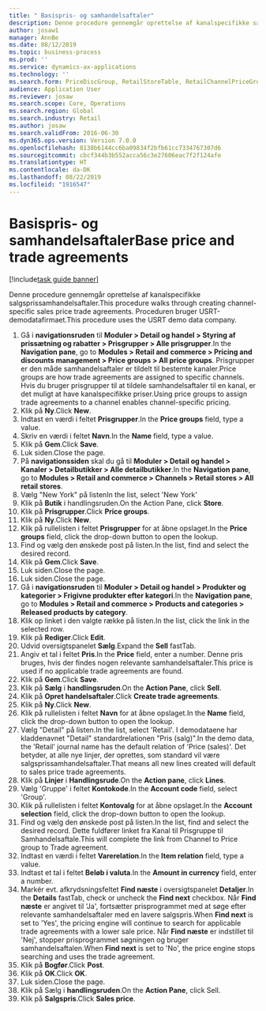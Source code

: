 ```yaml
---
title: " Basispris- og samhandelsaftaler"
description: Denne procedure gennemgår oprettelse af kanalspecifikke salgsprissamhandelsaftaler.
author: josaw1
manager: AnnBe
ms.date: 08/12/2019
ms.topic: business-process
ms.prod: ''
ms.service: dynamics-ax-applications
ms.technology: ''
ms.search.form: PriceDiscGroup, RetailStoreTable, RetailChannelPriceGroup, EcoResProductDetailsExtended, PriceDiscAdmTable, PriceDiscAdm
audience: Application User
ms.reviewer: josaw
ms.search.scope: Core, Operations
ms.search.region: Global
ms.search.industry: Retail
ms.author: josaw
ms.search.validFrom: 2016-06-30
ms.dyn365.ops.version: Version 7.0.0
ms.openlocfilehash: 8138b6144cc6ba09834f2bfb61cc7334767307d6
ms.sourcegitcommit: cbcf344b3b552acca56c3e27606eac7f2f124afe
ms.translationtype: HT
ms.contentlocale: da-DK
ms.lasthandoff: 08/22/2019
ms.locfileid: "1916547"
---
```

# <a name="base-price-and-trade-agreements"></a><span data-ttu-id="aadd5-103"> Basispris- og samhandelsaftaler</span><span class="sxs-lookup"><span data-stu-id="aadd5-103">Base price and trade agreements</span></span>

[!include[task guide banner](../includes/task-guide-banner.md)]

<span data-ttu-id="aadd5-104">Denne procedure gennemgår oprettelse af kanalspecifikke salgsprissamhandelsaftaler.</span><span class="sxs-lookup"><span data-stu-id="aadd5-104">This procedure walks through creating channel-specific sales price trade agreements.</span></span> <span data-ttu-id="aadd5-105">Proceduren bruger USRT-demodatafirmaet.</span><span class="sxs-lookup"><span data-stu-id="aadd5-105">This procedure uses the USRT demo data company.</span></span>

1. <span data-ttu-id="aadd5-106">Gå i **navigationsruden** til **Moduler > Detail og handel > Styring af prissætning og rabatter > Prisgrupper > Alle prisgrupper**.</span><span class="sxs-lookup"><span data-stu-id="aadd5-106">In the **Navigation pane**, go to **Modules > Retail and commerce > Pricing and discounts management > Price groups > All price groups**.</span></span> <span data-ttu-id="aadd5-107">Prisgrupper er den måde samhandelsaftaler er tildelt til bestemte kanaler.</span><span class="sxs-lookup"><span data-stu-id="aadd5-107">Price groups are how trade agreements are assigned to specific channels.</span></span> <span data-ttu-id="aadd5-108">Hvis du bruger prisgrupper til at tildele samhandelsaftaler til en kanal, er det muligt at have kanalspecifikke priser.</span><span class="sxs-lookup"><span data-stu-id="aadd5-108">Using price groups to assign trade agreements to a channel enables channel-specific pricing.</span></span>  
2. <span data-ttu-id="aadd5-109">Klik på **Ny**.</span><span class="sxs-lookup"><span data-stu-id="aadd5-109">Click **New**.</span></span>
3. <span data-ttu-id="aadd5-110">Indtast en værdi i feltet **Prisgrupper**.</span><span class="sxs-lookup"><span data-stu-id="aadd5-110">In the **Price groups** field, type a value.</span></span>
4. <span data-ttu-id="aadd5-111">Skriv en værdi i feltet **Navn**.</span><span class="sxs-lookup"><span data-stu-id="aadd5-111">In the **Name** field, type a value.</span></span>
5. <span data-ttu-id="aadd5-112">Klik på **Gem**.</span><span class="sxs-lookup"><span data-stu-id="aadd5-112">Click **Save**.</span></span>
6. <span data-ttu-id="aadd5-113">Luk siden.</span><span class="sxs-lookup"><span data-stu-id="aadd5-113">Close the page.</span></span>
7. <span data-ttu-id="aadd5-114">På **navigationssiden** skal du gå til **Moduler > Detail og handel > Kanaler > Detailbutikker > Alle detailbutikker**.</span><span class="sxs-lookup"><span data-stu-id="aadd5-114">In the **Navigation pane**, go to **Modules > Retail and commerce > Channels > Retail stores > All retail stores**.</span></span>
8. <span data-ttu-id="aadd5-115">Vælg "New York" på listen</span><span class="sxs-lookup"><span data-stu-id="aadd5-115">In the list, select 'New York'</span></span>
9. <span data-ttu-id="aadd5-116">Klik på **Butik** i handlingsruden.</span><span class="sxs-lookup"><span data-stu-id="aadd5-116">On the Action Pane, click **Store**.</span></span>
10. <span data-ttu-id="aadd5-117">Klik på **Prisgrupper**.</span><span class="sxs-lookup"><span data-stu-id="aadd5-117">Click **Price groups**.</span></span>
11. <span data-ttu-id="aadd5-118">Klik på **Ny**.</span><span class="sxs-lookup"><span data-stu-id="aadd5-118">Click **New**.</span></span>
12. <span data-ttu-id="aadd5-119">Klik på rullelisten i feltet **Prisgrupper** for at åbne opslaget.</span><span class="sxs-lookup"><span data-stu-id="aadd5-119">In the **Price groups** field, click the drop-down button to open the lookup.</span></span>
13. <span data-ttu-id="aadd5-120">Find og vælg den ønskede post på listen.</span><span class="sxs-lookup"><span data-stu-id="aadd5-120">In the list, find and select the desired record.</span></span>
14. <span data-ttu-id="aadd5-121">Klik på **Gem**.</span><span class="sxs-lookup"><span data-stu-id="aadd5-121">Click **Save**.</span></span>
15. <span data-ttu-id="aadd5-122">Luk siden.</span><span class="sxs-lookup"><span data-stu-id="aadd5-122">Close the page.</span></span>
16. <span data-ttu-id="aadd5-123">Luk siden.</span><span class="sxs-lookup"><span data-stu-id="aadd5-123">Close the page.</span></span>
17. <span data-ttu-id="aadd5-124">Gå i **navigationsruden** til **Moduler > Detail og handel > Produkter og kategorier > Frigivne produkter efter kategori**.</span><span class="sxs-lookup"><span data-stu-id="aadd5-124">In the **Navigation pane**, go to **Modules > Retail and commerce > Products and categories > Released products by category**.</span></span>
18. <span data-ttu-id="aadd5-125">Klik op linket i den valgte række på listen.</span><span class="sxs-lookup"><span data-stu-id="aadd5-125">In the list, click the link in the selected row.</span></span>
19. <span data-ttu-id="aadd5-126">Klik på **Rediger**.</span><span class="sxs-lookup"><span data-stu-id="aadd5-126">Click **Edit**.</span></span>
20. <span data-ttu-id="aadd5-127">Udvid oversigtspanelet **Sælg**.</span><span class="sxs-lookup"><span data-stu-id="aadd5-127">Expand the **Sell** fastTab.</span></span>
21. <span data-ttu-id="aadd5-128">Angiv et tal i feltet **Pris**.</span><span class="sxs-lookup"><span data-stu-id="aadd5-128">In the **Price** field, enter a number.</span></span> <span data-ttu-id="aadd5-129">Denne pris bruges, hvis der findes nogen relevante samhandelsaftaler.</span><span class="sxs-lookup"><span data-stu-id="aadd5-129">This price is used if no applicable trade agreements are found.</span></span>  
22. <span data-ttu-id="aadd5-130">Klik på **Gem**.</span><span class="sxs-lookup"><span data-stu-id="aadd5-130">Click **Save**.</span></span>
23. <span data-ttu-id="aadd5-131">Klik på **Sælg** i **handlingsruden**.</span><span class="sxs-lookup"><span data-stu-id="aadd5-131">On the **Action Pane**, click **Sell**.</span></span>
24. <span data-ttu-id="aadd5-132">Klik på **Opret handelsaftaler**.</span><span class="sxs-lookup"><span data-stu-id="aadd5-132">Click **Create trade agreements**.</span></span>
25. <span data-ttu-id="aadd5-133">Klik på **Ny**.</span><span class="sxs-lookup"><span data-stu-id="aadd5-133">Click **New**.</span></span>
26. <span data-ttu-id="aadd5-134">Klik på rullelisten i feltet **Navn** for at åbne opslaget.</span><span class="sxs-lookup"><span data-stu-id="aadd5-134">In the **Name** field, click the drop-down button to open the lookup.</span></span>
27. <span data-ttu-id="aadd5-135">Vælg "Detail" på listen.</span><span class="sxs-lookup"><span data-stu-id="aadd5-135">In the list, select 'Retail'.</span></span> <span data-ttu-id="aadd5-136">I demodataene har kladdenavnet "Detail" standardrelationen "Pris (salg)".</span><span class="sxs-lookup"><span data-stu-id="aadd5-136">In the demo data, the 'Retail' journal name has the default relation of 'Price (sales)'.</span></span> <span data-ttu-id="aadd5-137">Det betyder, at alle nye linjer, der oprettes, som standard vil være salgsprissamhandelsaftaler.</span><span class="sxs-lookup"><span data-stu-id="aadd5-137">That means all new lines created will default to sales price trade agreements.</span></span>  
28. <span data-ttu-id="aadd5-138">Klik på **Linjer** i **Handlingsrude**.</span><span class="sxs-lookup"><span data-stu-id="aadd5-138">On the **Action pane**, click **Lines**.</span></span>
29. <span data-ttu-id="aadd5-139">Vælg 'Gruppe' i feltet **Kontokode**.</span><span class="sxs-lookup"><span data-stu-id="aadd5-139">In the **Account code** field, select 'Group'.</span></span>
30. <span data-ttu-id="aadd5-140">Klik på rullelisten i feltet **Kontovalg** for at åbne opslaget.</span><span class="sxs-lookup"><span data-stu-id="aadd5-140">In the **Account selection** field, click the drop-down button to open the lookup.</span></span>
31. <span data-ttu-id="aadd5-141">Find og vælg den ønskede post på listen.</span><span class="sxs-lookup"><span data-stu-id="aadd5-141">In the list, find and select the desired record.</span></span> <span data-ttu-id="aadd5-142">Dette fuldfører linket fra Kanal til Prisgruppe til Samhandelsaftale.</span><span class="sxs-lookup"><span data-stu-id="aadd5-142">This will complete the link from Channel to Price group to Trade agreement.</span></span>  
32. <span data-ttu-id="aadd5-143">Indtast en værdi i feltet **Varerelation**.</span><span class="sxs-lookup"><span data-stu-id="aadd5-143">In the **Item relation** field, type a value.</span></span>
33. <span data-ttu-id="aadd5-144">Indtast et tal i feltet **Beløb i valuta**.</span><span class="sxs-lookup"><span data-stu-id="aadd5-144">In the **Amount in currency** field, enter a number.</span></span>
34. <span data-ttu-id="aadd5-145">Markér evt. afkrydsningsfeltet **Find næste** i oversigtspanelet **Detaljer**.</span><span class="sxs-lookup"><span data-stu-id="aadd5-145">In the **Details** fastTab, check or uncheck the **Find next** checkbox.</span></span> <span data-ttu-id="aadd5-146">Når **Find næste** er angivet til 'Ja', fortsætter prisprogrammet med at søge efter relevante samhandelsaftaler med en lavere salgspris.</span><span class="sxs-lookup"><span data-stu-id="aadd5-146">When **Find next** is set to 'Yes', the pricing engine will continue to search for applicable trade agreements with a lower sale price.</span></span> <span data-ttu-id="aadd5-147">Når **Find næste** er indstillet til 'Nej', stopper prisprogrammet søgningen og bruger samhandelsaftalen.</span><span class="sxs-lookup"><span data-stu-id="aadd5-147">When **Find next** is set to 'No', the price engine stops searching and uses the trade agreement.</span></span>  
35. <span data-ttu-id="aadd5-148">Klik på **Bogfør**.</span><span class="sxs-lookup"><span data-stu-id="aadd5-148">Click **Post**.</span></span>
36. <span data-ttu-id="aadd5-149">Klik på **OK**.</span><span class="sxs-lookup"><span data-stu-id="aadd5-149">Click **OK**.</span></span>
37. <span data-ttu-id="aadd5-150">Luk siden.</span><span class="sxs-lookup"><span data-stu-id="aadd5-150">Close the page.</span></span>
38. <span data-ttu-id="aadd5-151">Klik på Sælg i **handlingsruden**.</span><span class="sxs-lookup"><span data-stu-id="aadd5-151">On the **Action Pane**, click Sell.</span></span>
39. <span data-ttu-id="aadd5-152">Klik på **Salgspris**.</span><span class="sxs-lookup"><span data-stu-id="aadd5-152">Click **Sales price**.</span></span>

